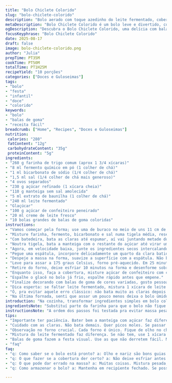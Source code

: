 ```yaml
---
title: "Bolo Chiclete Colorido"
slug: "bolo-chiclete-colorido"
description: "Bolo aerado com toque azedinho do leite fermentado, cobertura simples de açúcar de confeiteiro e leite, finalizado com balas de goma coloridas para deixar mais divertido. Técnicas de preparo e incorporação de clara em neve garantem leveza. Tempo de forno ajustado para não ressecar, textura macia, fácil corte. Indicado para festinhas infantis ou para quem lembra da infância com gosto."
metaDescription: "Bolo Chiclete Colorido é um bolo leve e divertido, com sabor azedinho e cobertura cremosa de açúcar de confeiteiro. Ideal para festas infantis."
ogDescription: "Descubra o Bolo Chiclete Colorido, uma delícia com balas de goma. Uma receita nostálgica que traz alegria para qualquer festa."
focusKeyphrase: "Bolo Chiclete Colorido"
date: 2025-08-17
draft: false
image: bolo-chiclete-colorido.png
author: "Julia"
prepTime: PT35M
cookTime: PT50M
totalTime: PT1H25M
recipeYield: "10 porções"
categories: ["Doces e Guloseimas"]
tags:
- "bolo"
- "festa"
- "infantil"
- "doce"
- "colorido"
keywords:
- "bolo"
- "balas de goma"
- "receita fácil"
breadcrumb: ["Home", "Recipes", "Doces e Guloseimas"]
nutrition: 
 calories: "280"
 fatContent: "12g"
 carbohydrateContent: "35g"
 proteinContent: "5g"
ingredients:
- "260 g farinha de trigo comum (aprox 1 3/4 xícaras)"
- "8 ml fermento químico em pó (1 colher de chá)"
- "1 ml bicarbonato de sódio (1/4 colher de chá)"
- "1,5 ml sal (1/4 colher de chá mais generoso)"
- "4 ovos separados"
- "230 g açúcar refinado (1 xícara cheia)"
- "110 g manteiga sem sal amolecida"
- "5 ml extrato de baunilha (1 colher de chá)"
- "240 ml leite fermentado"
- "Glaçúcar"
- "100 g açúcar de confeiteiro peneirado"
- "20 ml creme de leite fresco"
- "10 bolas grandes de balas de goma coloridas"
instructions:
- "Vamos começar pela forma; use uma de buraco no meio de uns 11 cm de altura, unte com manteiga e polvilhe farinha, nada de preguiça nisso — isso evita aquele bolo grudado que dá raiva na hora de desenformar."
- "Misture farinha, fermento, bicarbonato e sal numa tigela média, reserve. A farinha não pode ser muito forte nem muito fraca; assim o bolo fica leve, não duro como pedra."
- "Com batedeira, bata as claras até espumar, aí vai juntando metade do açúcar aos poucos e continue batendo até formar picos moles — sabe quando vira um creme que segura, mas não fica um merengue rígido? É essa a hora."
- "Noutra tigela, bata a manteiga com o restante do açúcar até virar um creme fofinho, clarinho, demora uns minutos, mas a paciência compensa. Depois, adicione as gemas e o extrato de baunilha, bata mais até misturar bem."
- "Agora, em velocidade baixa, junte os ingredientes secos intercalando com o leite fermentado. É devagar pra não perder ar, se bater demais estraga a estrutura do bolo."
- "Pegue uma espátula, incorpore delicadamente um quarto da clara batida para abrir a massa; o restante junte com movimentos de baixo para cima, bem leves, evitando aquele suspense de massa pesada."
- "Despeje a massa na forma, suavize a superfície com a espátula. Não bata o tablado da forma, isso faz o ar escapar e o bolo fica pesado."
- "Leve para assar a 175 graus Celsius, forno pré-aquecido. Em 25 minutos, dê uma espiada; começa a formar uma casquinha dourada e quando você enfiar um palito e sair quase limpo, tá na hora. O tempo pode variar, então observe o cheiro, a cor, o som da massa ao assar — um silvo suave indica que está assando certo."
- "Retire do forno, deixe esfriar 10 minutos na forma e desenforme sobre uma grade. Nunca deixe esfriar dentro da forma; umidade vira ele pesado e cola tudo."
- "Enquanto isso, faça a cobertura, misture açúcar de confeiteiro com creme de leite até formar um glacê liso e ralinho; a ideia é cobrir com leveza, não escorrer demais."
- "Espalhe o glacê no bolo já frio, espalhe rápido antes que empene."
- "Finalize decorando com balas de goma de cores variadas, gosto pessoal escolho vermelho e verde porque chama atenção, lembra festa junina, mas pode ser qualquer cor."
- "Dica esperta: se faltar leite fermentado, mistura 1 xícara de leite com 1 colher de sopa de limão ou vinagre branco, deixa descansar 10 minutos antes de usar. Funciona e ajuda a conservar acidez pra o bolo crescer e abrir direito."
- "Ó, pra evitar aquele erro clássico: não bata muito as claras depois de colocar na massa, senão o bolo desmonta. Tem que ser suave, delicado."
- "Na última fornada, senti que assar um pouco menos deixa o bolo úmido e mais saboroso, mas é questão de teste na sua cozinha, cada forno tem personalidade."
introduction: "Na cozinha, transformar ingredientes simples em bolo colorido remete à infância com mania de balas de goma espalhadas pela mesa. Preparei o bolo junto com técnicas que aprendi depois de muitas tentativas: separar gemas e claras, bater as claras até o ponto certo e incorporá-las devagar foram essenciais pro bolo não afundar. Ajustei o tempo de forno para que saia macio por dentro, com uma crosta dourada por fora, e o leite fermentado misturado dá uma textura leve, quase como um abraço de vó. Cobertura de glacê prático com um toque de creme, combinado com as balas, dá brincadeira de cores e sabores que alegra qualquer lanche."
ingredientsNote: "Substituí parte da farinha para que o bolo não fique pesado, troquei o leite normal pelo fermentado para essa acidez ajudar na fermentação, e nas coberturas deixei mais suave trocando leite por creme de leite, que mantém cremosidade e adocica suavemente. A manteiga pode ser substituída por óleo de coco para quem prefere sabores tropicais, mas altera o aroma. As balas de goma coloridas são a cereja do bolo, escolha as que não derretem rápido; marshmallows entram como alternativa para uma textura mais macia e menos goma. Atenção na quantidade de açúcar para evitar bolo doce demais, principalmente em assadeiras menores."
instructionsNote: "A ordem dos passos foi testada pra evitar massa pesada e garantir leveza: equilibrar ingredientes secos com líquidos, e incorporar as claras batidas que trazem ar pra massa são essenciais. Fique atento ao ponto das claras – um erro comum é bater demais, depois fica difícil incorporar sem perder leveza. Ao assar, sempre veja o dourado e faça teste do palito; forno diferente muda tempo, então não confie só no relógio. A cobertura deve ser aplicada quando o bolo estiver frio pra não derreter, e a decoração com balas deve ser feita logo depois do glacê para fixar melhor. Cada movimento, do bater ao deslizar a espátula, influencia no resultado final."
tips:
- "Importante ter paciência. Bater bem a manteiga com açúcar faz diferença. O ponto deve ser um creme claro e fofo. Se não aerar bem, o bolo pode ficar pesado. Use batedeira, não bata a mão. Olhe a consistência. Se mudar a cor, é segredo pra leveza."
- "Cuidado com as claras. Não bata demais. Quer picos moles. Se passar do ponto fica difícil de incorporar. Manter a leveza é vital. Leveza do bolo está na clara bem batida que traz ar. Procure essa textura antes de misturar ao resto."
- "Observação no forno crucial. Cada forno é único. Fique de olho no cheiro e na coloração. Quando sentir aroma agradável e dourado, é hora de olhar com um palito. Palito saindo limpo, quase seco, é sucesso. Mais do que o tempo no relógio."
- "Mistura do leite fermentado faz diferença. Se não tem, use 1 xícara de leite com 1 colher sopa de limão. Deixe descansar 10 minutos. Isso ajuda o bolo a crescer e manter um leve azedinho. Funciona bem para textura. Não jogue fora essa opção."
- "Balas de goma fazem a festa visual. Use as que não derretem fácil. Marshmallows são uma boa alternativa. Mudam a textura. Se quiser ainda mais doce, cuidado com a quantidade de açúcar. É fácil exagerar. Equilíbrio é fundamental na cobertura."
- "faq"
faq:
- "q: Como saber se o bolo está pronto? a: Olho e nariz são bons guias. Crosta dourada é sinal. Teste com palito. Deve sair quase seco, mas úmido. Se sair com massa grudada, ainda não está. Não confie só no tempo."
- "q: O que fazer se a cobertura der certo? a: Não deixe esfriar antes de aplicar. Se o glacê estiver muito líquido, adicione mais açúcar de confeiteiro. Mas cuidado para não deixar doce demais. Tenho que equilibrar."
- "q: O que pode dar errado na massa? a: Muitas coisas. Mistura pesada, claras batidas excessivamente. Muito açúcar na cobertura pode tornar a experiência enjoativa. Resolvendo, vale testar menos açúcar da próxima vez."
- "q: Como armazenar o bolo? a: Mantenha em recipiente fechado. Se possível, mantenha na geladeira. Isso ajuda a manter frescor. Mas deixa ele um pouco menos úmido. Pode durar até 3 dias. Se não derreteu, comece devagar."

---
```

